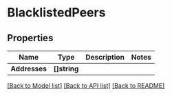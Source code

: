 # BlacklistedPeers

## Properties

Name | Type | Description | Notes
------------ | ------------- | ------------- | -------------
**Addresses** | **[]string** |  | 

[[Back to Model list]](../README.md#documentation-for-models) [[Back to API list]](../README.md#documentation-for-api-endpoints) [[Back to README]](../README.md)


